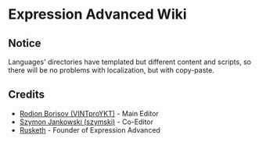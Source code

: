 # Expression Advanced Wiki

## Notice
Languages' directories have templated but different content and scripts, so there will be no problems with localization, but with copy-paste.

## Credits

* [Rodion Borisov (VINTproYKT)](https://github.com/VINTproYKT) - Main Editor
* [Szymon Jankowski (szymski)](https://github.com/szymski) - Co-Editor
* [Rusketh](https://github.com/Rusketh) - Founder of Expression Advanced